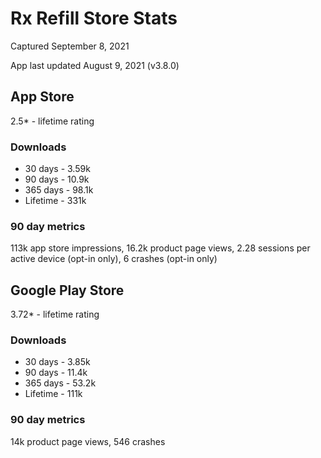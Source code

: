 # Rx Refill Store Stats

Captured September 8, 2021

App last updated August 9, 2021 (v3.8.0)


## App Store
2.5* - lifetime rating

### Downloads
- 30 days - 3.59k
- 90 days - 10.9k
- 365 days - 98.1k
- Lifetime - 331k

### 90 day metrics
113k app store impressions, 16.2k product page views, 2.28 sessions per active device (opt-in only), 6 crashes (opt-in only)


## Google Play Store
3.72* - lifetime rating

### Downloads
- 30 days - 3.85k
- 90 days - 11.4k
- 365 days - 53.2k
- Lifetime - 111k
### 90 day metrics
14k product page views, 546 crashes
